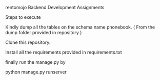 
rentomojo Backend Development Assignments

Steps to execute

Kindly dump all the tables on the schema name phonebook. ( From the dump folder provided in repository )

Clone this repository.

Install all the requirements provided in requirements.txt

finally run the manage.py by

   python manage.py runserver 
